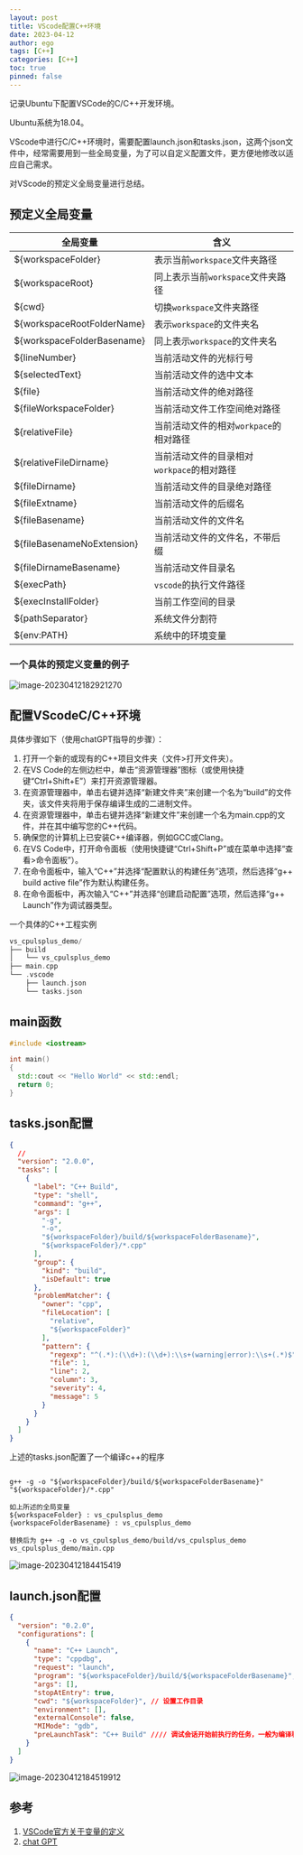 ```yaml
---
layout: post
title: VScode配置C++环境
date: 2023-04-12
author: ego
tags: [C++]
categories: [C++]
toc: true
pinned: false
---
```


记录Ubuntu下配置VSCode的C/C++开发环境。

Ubuntu系统为18.04。

VScode中进行C/C++环境时，需要配置launch.json和tasks.json，这两个json文件中，经常需要用到一些全局变量，为了可以自定义配置文件，更方便地修改以适应自己需求。

对VScode的预定义全局变量进行总结。

## 预定义全局变量

| 全局变量                   | 含义                                       |
| -------------------------- | ------------------------------------------ |
| ${workspaceFolder}         | 表示当前`workspace`文件夹路径              |
| ${workspaceRoot}           | 同上表示当前`workspace`文件夹路径          |
| ${cwd}                     | 切换`workspace`文件夹路径                  |
| ${workspaceRootFolderName} | 表示`workspace`的文件夹名                  |
| ${workspaceFolderBasename} | 同上表示`workspace`的文件夹名              |
| ${lineNumber}              | 当前活动文件的光标行号                     |
| ${selectedText}            | 当前活动文件的选中文本                     |
| ${file}                    | 当前活动文件的绝对路径                     |
| ${fileWorkspaceFolder}     | 当前活动文件工作空间绝对路径               |
| ${relativeFile}            | 当前活动文件的相对`workpace`的相对路径     |
| ${relativeFileDirname}     | 当前活动文件的目录相对`workpace`的相对路径 |
| ${fileDirname}             | 当前活动文件的目录绝对路径                 |
| ${fileExtname}             | 当前活动文件的后缀名                       |
| ${fileBasename}            | 当前活动文件的文件名                       |
| ${fileBasenameNoExtension} | 当前活动文件的文件名，不带后缀             |
| ${fileDirnameBasename}     | 当前活动文件目录名                         |
| ${execPath}                | `vscode`的执行文件路径                     |
| ${execInstallFolder}       | 当前工作空间的目录                         |
| ${pathSeparator}           | 系统文件分割符                             |
| ${env:PATH}                | 系统中的环境变量                           |

### 一个具体的预定义变量的例子

![image-20230412182921270](https://raw.githubusercontent.com/fgc346/image/main/img/image-20230412182921270.png)

## 配置VScodeC/C++环境
具体步骤如下（使用chatGPT指导的步骤）：
1. 打开一个新的或现有的C++项目文件夹（文件>打开文件夹）。
2. 在VS Code的左侧边栏中，单击“资源管理器”图标（或使用快捷键“Ctrl+Shift+E”）来打开资源管理器。
3. 在资源管理器中，单击右键并选择“新建文件夹”来创建一个名为“build”的文件夹，该文件夹将用于保存编译生成的二进制文件。
4. 在资源管理器中，单击右键并选择“新建文件”来创建一个名为main.cpp的文件，并在其中编写您的C++代码。
5. 确保您的计算机上已安装C++编译器，例如GCC或Clang。
6. 在VS Code中，打开命令面板（使用快捷键“Ctrl+Shift+P”或在菜单中选择“查看>命令面板”）。
7. 在命令面板中，输入“C++”并选择“配置默认的构建任务”选项，然后选择“g++ build active file”作为默认构建任务。
8. 在命令面板中，再次输入“C++”并选择“创建启动配置”选项，然后选择“g++ Launch”作为调试器类型。

一个具体的C++工程实例
```C++
vs_cpulsplus_demo/
├── build
│   └── vs_cpulsplus_demo
├── main.cpp
└── .vscode
    ├── launch.json
    └── tasks.json
```

## main函数
```C++
#include <iostream>

int main()
{
  std::cout << "Hello World" << std::endl;
  return 0;
}
```


## tasks.json配置
```Json
{
  //
  "version": "2.0.0",
  "tasks": [
    {
      "label": "C++ Build",
      "type": "shell",
      "command": "g++",
      "args": [
        "-g",
        "-o",
        "${workspaceFolder}/build/${workspaceFolderBasename}",
        "${workspaceFolder}/*.cpp"
      ],
      "group": {
        "kind": "build",
        "isDefault": true
      },
      "problemMatcher": {
        "owner": "cpp",
        "fileLocation": [
          "relative",
          "${workspaceFolder}"
        ],
        "pattern": {
          "regexp": "^(.*):(\\d+):(\\d+):\\s+(warning|error):\\s+(.*)$",
          "file": 1,
          "line": 2,
          "column": 3,
          "severity": 4,
          "message": 5
        }
      }
    }
  ]
}
```
上述的tasks.json配置了一个编译c++的程序
```

g++ -g -o "${workspaceFolder}/build/${workspaceFolderBasename}" "${workspaceFolder}/*.cpp"

如上所述的全局变量
${workspaceFolder} : vs_cpulsplus_demo
{workspaceFolderBasename} : vs_cpulsplus_demo

替换后为 g++ -g -o vs_cpulsplus_demo/build/vs_cpulsplus_demo vs_cpulsplus_demo/main.cpp
```

![image-20230412184415419](https://raw.githubusercontent.com/fgc346/image/main/img/image-20230412184415419.png)

## launch.json配置
```Json
{
  "version": "0.2.0",
  "configurations": [
    {
      "name": "C++ Launch", 
      "type": "cppdbg",
      "request": "launch",
      "program": "${workspaceFolder}/build/${workspaceFolderBasename}", //调试时候的可执行程序与工作目录的名称保持相同
      "args": [],
      "stopAtEntry": true,
      "cwd": "${workspaceFolder}", // 设置工作目录
      "environment": [],
      "externalConsole": false,
      "MIMode": "gdb",
      "preLaunchTask": "C++ Build" //// 调试会话开始前执行的任务，一般为编译程序, 因此，需要与tasks.json中的label标签保持一致
    }
  ]
}
```
![image-20230412184519912](https://raw.githubusercontent.com/fgc346/image/main/img/image-20230412184519912.png)

## 参考

1.  [VSCode官方关于变量的定义](hhttps://code.visualstudio.com/docs/editor/variables-reference)
2.  [chat GPT](https://chat.openai.com/chat)